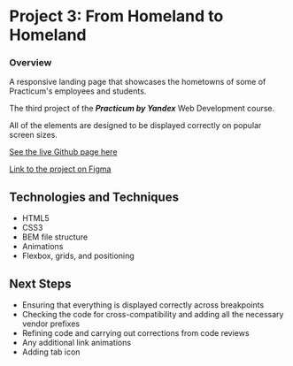 # Project 3: From Homeland to Homeland

### Overview  
  
A responsive landing page that showcases the hometowns of some of Practicum's employees and students.

The third project of the ***Practicum by Yandex*** Web Development course.

All of the elements are designed to be displayed correctly on popular screen sizes.

[See the live Github page here]()

[Link to the project on Figma](https://www.figma.com/file/1zCYcflj6BJx5VqOvXU9nb/Sprint-3-From-Homeland-to-Homeland-desktop-mobile?node-id=0%3A1)

## Technologies and Techniques
- HTML5
- CSS3
- BEM file structure
- Animations
- Flexbox, grids, and positioning

## Next Steps
- Ensuring that everything is displayed correctly across breakpoints
- Checking the code for cross-compatibility and adding all the necessary vendor prefixes
- Refining code and carrying out corrections from code reviews
- Any additional link animations
- Adding tab icon







